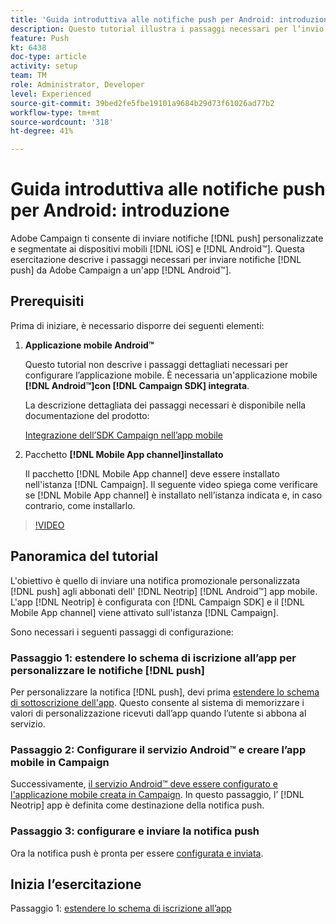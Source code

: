 ```yaml
---
title: 'Guida introduttiva alle notifiche push per Android: introduzione'
description: Questo tutorial illustra i passaggi necessari per l’invio di notifiche push da Adobe Campaign e per la ricezione di tali notifiche nell’app Android™.
feature: Push
kt: 6438
doc-type: article
activity: setup
team: TM
role: Administrator, Developer
level: Experienced
source-git-commit: 39bed2fe5fbe19101a9684b29d73f61026ad77b2
workflow-type: tm+mt
source-wordcount: '318'
ht-degree: 41%

---
```


# Guida introduttiva alle notifiche push per Android: introduzione

Adobe Campaign ti consente di inviare notifiche [!DNL push] personalizzate e segmentate ai dispositivi mobili [!DNL iOS] e [!DNL Android™]. Questa esercitazione descrive i passaggi necessari per inviare notifiche [!DNL push] da Adobe Campaign a un&#39;app [!DNL Android™].

## Prerequisiti

Prima di iniziare, è necessario disporre dei seguenti elementi:

1) **Applicazione mobile Android™**

   Questo tutorial non descrive i passaggi dettagliati necessari per configurare l’applicazione mobile. È necessaria un&#39;applicazione mobile **[!DNL Android™]con [!DNL Campaign SDK] integrata**.

   La descrizione dettagliata dei passaggi necessari è disponibile nella documentazione del prodotto:

   [Integrazione dell’SDK Campaign nell’app mobile](https://experienceleague.adobe.com/docs/campaign-classic/using/sending-messages/sending-push-notifications/integrating-campaign-sdk-into-the-mobile-application.html?lang=it)

2) Pacchetto **[!DNL Mobile App channel]installato**

   Il pacchetto [!DNL Mobile App channel] deve essere installato nell&#39;istanza [!DNL Campaign]. Il seguente video spiega come verificare se [!DNL Mobile App channel] è installato nell’istanza indicata e, in caso contrario, come installarlo.

>[!VIDEO](https://video.tv.adobe.com/v/326544?quality=12)

## Panoramica del tutorial

L&#39;obiettivo è quello di inviare una notifica promozionale personalizzata [!DNL push] agli abbonati dell&#39; [!DNL Neotrip] [!DNL Android™] app mobile. L&#39;app [!DNL Neotrip] è configurata con [!DNL Campaign SDK] e il [!DNL Mobile App channel] viene attivato sull&#39;istanza [!DNL Campaign].

Sono necessari i seguenti passaggi di configurazione:

### Passaggio 1: estendere lo schema di iscrizione all’app per personalizzare le notifiche [!DNL push]

Per personalizzare la notifica [!DNL push], devi prima [estendere lo schema di sottoscrizione dell&#39;app](/help/tutorial-get-started-with-push-notifications-for-android/extend-the-app-subscription-schema.md). Questo consente al sistema di memorizzare i valori di personalizzazione ricevuti dall’app quando l’utente si abbona al servizio.

### Passaggio 2: Configurare il servizio Android™ e creare l’app mobile in Campaign

Successivamente, [il servizio Android™ deve essere configurato e l&#39;applicazione mobile creata in Campaign](/help/tutorial-get-started-with-push-notifications-for-android/configure-an-android-service-in-campaign.md). In questo passaggio, l’ [!DNL Neotrip] app è definita come destinazione della notifica push.

### Passaggio 3: configurare e inviare la notifica push

Ora la notifica push è pronta per essere [configurata e inviata](/help/tutorial-get-started-with-push-notifications-for-android/configure-and-send-push-notifications.md).

## Inizia l’esercitazione

Passaggio 1: [estendere lo schema di iscrizione all’app](/help/tutorial-get-started-with-push-notifications-for-android/extend-the-app-subscription-schema.md)
